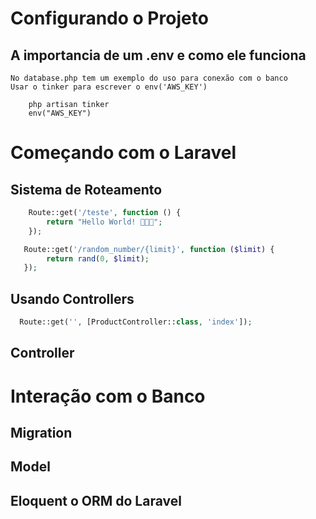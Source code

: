 # Configurando o Projeto

## A importancia de um .env e como ele funciona

    No database.php tem um exemplo do uso para conexão com o banco
    Usar o tinker para escrever o env('AWS_KEY')

```
    php artisan tinker
    env("AWS_KEY")
```

# Começando com o Laravel

## Sistema de Roteamento

```php
    Route::get('/teste', function () {
        return "Hello World! 👨🏻‍💻";
    });
```

```php
   Route::get('/random_number/{limit}', function ($limit) {
        return rand(0, $limit);
   });
```

## Usando Controllers

```php
  Route::get('', [ProductController::class, 'index']);
```

## Controller

# Interação com o Banco

## Migration

## Model

## Eloquent o ORM do Laravel
